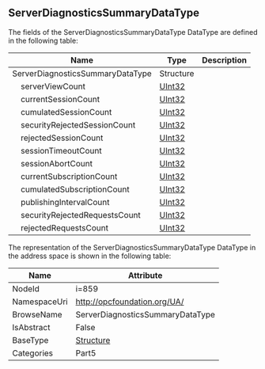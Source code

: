 <!-- datatype -->
## ServerDiagnosticsSummaryDataType
  
<!-- end of description -->
The fields of the ServerDiagnosticsSummaryDataType DataType are defined in the following table:  

|Name|Type|Description|
|---|---|---|
|ServerDiagnosticsSummaryDataType|Structure||
|&nbsp;&nbsp;&nbsp;&nbsp;serverViewCount|[UInt32](../../../Part3/DataTypes/UInt32/readme.md)||
|&nbsp;&nbsp;&nbsp;&nbsp;currentSessionCount|[UInt32](../../../Part3/DataTypes/UInt32/readme.md)||
|&nbsp;&nbsp;&nbsp;&nbsp;cumulatedSessionCount|[UInt32](../../../Part3/DataTypes/UInt32/readme.md)||
|&nbsp;&nbsp;&nbsp;&nbsp;securityRejectedSessionCount|[UInt32](../../../Part3/DataTypes/UInt32/readme.md)||
|&nbsp;&nbsp;&nbsp;&nbsp;rejectedSessionCount|[UInt32](../../../Part3/DataTypes/UInt32/readme.md)||
|&nbsp;&nbsp;&nbsp;&nbsp;sessionTimeoutCount|[UInt32](../../../Part3/DataTypes/UInt32/readme.md)||
|&nbsp;&nbsp;&nbsp;&nbsp;sessionAbortCount|[UInt32](../../../Part3/DataTypes/UInt32/readme.md)||
|&nbsp;&nbsp;&nbsp;&nbsp;currentSubscriptionCount|[UInt32](../../../Part3/DataTypes/UInt32/readme.md)||
|&nbsp;&nbsp;&nbsp;&nbsp;cumulatedSubscriptionCount|[UInt32](../../../Part3/DataTypes/UInt32/readme.md)||
|&nbsp;&nbsp;&nbsp;&nbsp;publishingIntervalCount|[UInt32](../../../Part3/DataTypes/UInt32/readme.md)||
|&nbsp;&nbsp;&nbsp;&nbsp;securityRejectedRequestsCount|[UInt32](../../../Part3/DataTypes/UInt32/readme.md)||
|&nbsp;&nbsp;&nbsp;&nbsp;rejectedRequestsCount|[UInt32](../../../Part3/DataTypes/UInt32/readme.md)||

The representation of the ServerDiagnosticsSummaryDataType DataType in the address space is shown in the following table:  

|Name|Attribute|
|---|---|
|NodeId|i=859|
|NamespaceUri|http://opcfoundation.org/UA/|
|BrowseName|ServerDiagnosticsSummaryDataType|
|IsAbstract|False|
|BaseType|[Structure](../../../Part3/DataTypes/Structure/readme.md)|
|Categories|Part5|

